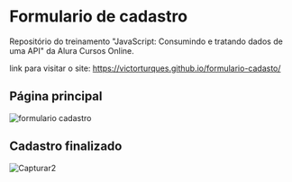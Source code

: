 # Formulario de cadastro
Repositório do treinamento "JavaScript: Consumindo e tratando dados de uma API" da Alura Cursos Online.

link para visitar o site:  https://victorturques.github.io/formulario-cadasto/

## Página principal
![formulario cadastro](https://github.com/victorturques/formulario-cadasto/assets/119813748/2464e824-6722-453c-9efc-9d904fe9257b)


## Cadastro finalizado
![Capturar2](https://github.com/victorturques/formulario-cadasto/assets/119813748/67794351-e0b4-410e-9826-3bf4c97d2289)




